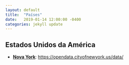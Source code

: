 ```yaml
---
layout: default
title:  "Países"
date:   2019-01-14 12:00:00 -0400
categories: jekyll update
---
```


## Estados Unidos da América

-   **[Nova York](https://opendata.cityofnewyork.us/data/)**: https://opendata.cityofnewyork.us/data/
